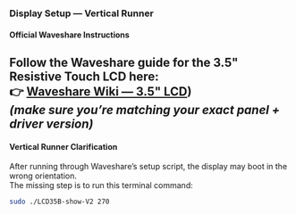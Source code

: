 ### Display Setup — Vertical Runner

#### Official Waveshare Instructions
Follow the Waveshare guide for the 3.5" Resistive Touch LCD here:  
👉 [Waveshare Wiki — 3.5" LCD](https://www.waveshare.com/wiki/3.5inch_RPi_LCD_(B)_Manual_Configuration))  
*(make sure you’re matching your exact panel + driver version)*
---
#### Vertical Runner Clarification
After running through Waveshare’s setup script, the display may boot in the wrong orientation.  
The missing step is to run this terminal command:

```bash
sudo ./LCD35B-show-V2 270
